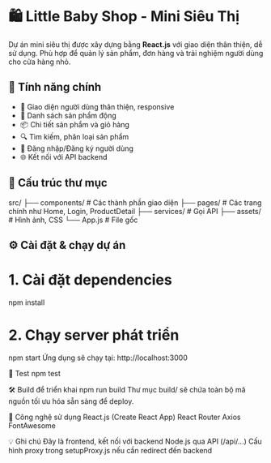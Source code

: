 # 🛍️ Little Baby Shop - Mini Siêu Thị

Dự án mini siêu thị được xây dựng bằng **React.js** với giao diện thân thiện, dễ sử dụng. Phù hợp để quản lý sản phẩm, đơn hàng và trải nghiệm người dùng cho cửa hàng nhỏ.

## 🚀 Tính năng chính

- 🎨 Giao diện người dùng thân thiện, responsive
- 🛒 Danh sách sản phẩm động
- 📦 Chi tiết sản phẩm và giỏ hàng
- 🔍 Tìm kiếm, phân loại sản phẩm
- 🔐 Đăng nhập/Đăng ký người dùng
- 🌐 Kết nối với API backend

## 📁 Cấu trúc thư mục

src/
├── components/ # Các thành phần giao diện
├── pages/ # Các trang chính như Home, Login, ProductDetail
├── services/ # Gọi API
├── assets/ # Hình ảnh, CSS
└── App.js # File gốc

## ⚙️ Cài đặt & chạy dự án

# 1. Cài đặt dependencies
npm install

# 2. Chạy server phát triển
npm start
Ứng dụng sẽ chạy tại: http://localhost:3000

🧪 Test
npm test

🛠️ Build để triển khai
npm run build
Thư mục build/ sẽ chứa toàn bộ mã nguồn tối ưu hóa sẵn sàng để deploy.

🔗 Công nghệ sử dụng
React.js (Create React App)
React Router
Axios
FontAwesome

💡 Ghi chú
Đây là frontend, kết nối với backend Node.js qua API (/api/...)
Cấu hình proxy trong setupProxy.js nếu cần redirect đến backend

